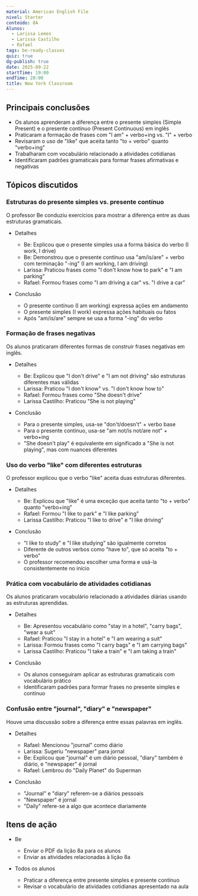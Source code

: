 ```yaml
---
material: American English File
nivel: Starter
conteúdo: 8A
Alunos:
  - Larissa Lemes
  - Larissa Castilho
  - Rafael
tags: be-ready-classes
quiz: true
dg-publish: true
date: 2025-09-22
startTime: 19:00
endTime: 20:00
title: New York Classroom
---
```

## Principais conclusões

- Os alunos aprenderam a diferença entre o presente simples (Simple Present) e o presente contínuo (Present Continuous) em inglês
- Praticaram a formação de frases com "I am" + verbo+ing vs. "I" + verbo
- Revisaram o uso de "like" que aceita tanto "to + verbo" quanto "verbo+ing"
- Trabalharam com vocabulário relacionado a atividades cotidianas
- Identificaram padrões gramaticais para formar frases afirmativas e negativas

## Tópicos discutidos

### Estruturas do presente simples vs. presente contínuo

O professor Be conduziu exercícios para mostrar a diferença entre as duas estruturas gramaticais.

- Detalhes
    
    - Be: Explicou que o presente simples usa a forma básica do verbo (I work, I drive)
    - Be: Demonstrou que o presente contínuo usa "am/is/are" + verbo com terminação "-ing" (I am working, I am driving)
    - Larissa: Praticou frases como "I don't know how to park" e "I am parking"
    - Rafael: Formou frases como "I am driving a car" vs. "I drive a car"
- Conclusão
    
    - O presente contínuo (I am working) expressa ações em andamento
    - O presente simples (I work) expressa ações habituais ou fatos
    - Após "am/is/are" sempre se usa a forma "-ing" do verbo

### Formação de frases negativas

Os alunos praticaram diferentes formas de construir frases negativas em inglês.

- Detalhes
    
    - Be: Explicou que "I don't drive" e "I am not driving" são estruturas diferentes mas válidas
    - Larissa: Praticou "I don't know" vs. "I don't know how to"
    - Rafael: Formou frases como "She doesn't drive"
    - Larissa Castilho: Praticou "She is not playing"
- Conclusão
    
    - Para o presente simples, usa-se "don't/doesn't" + verbo base
    - Para o presente contínuo, usa-se "am not/is not/are not" + verbo+ing
    - "She doesn't play" é equivalente em significado a "She is not playing", mas com nuances diferentes

### Uso do verbo "like" com diferentes estruturas

O professor explicou que o verbo "like" aceita duas estruturas diferentes.

- Detalhes
    
    - Be: Explicou que "like" é uma exceção que aceita tanto "to + verbo" quanto "verbo+ing"
    - Rafael: Formou "I like to park" e "I like parking"
    - Larissa Castilho: Praticou "I like to drive" e "I like driving"
- Conclusão
    
    - "I like to study" e "I like studying" são igualmente corretos
    - Diferente de outros verbos como "have to", que só aceita "to + verbo"
    - O professor recomendou escolher uma forma e usá-la consistentemente no início

### Prática com vocabulário de atividades cotidianas

Os alunos praticaram vocabulário relacionado a atividades diárias usando as estruturas aprendidas.

- Detalhes
    
    - Be: Apresentou vocabulário como "stay in a hotel", "carry bags", "wear a suit"
    - Rafael: Praticou "I stay in a hotel" e "I am wearing a suit"
    - Larissa: Formou frases como "I carry bags" e "I am carrying bags"
    - Larissa Castilho: Praticou "I take a train" e "I am taking a train"
- Conclusão
    
    - Os alunos conseguiram aplicar as estruturas gramaticais com vocabulário prático
    - Identificaram padrões para formar frases no presente simples e contínuo

### Confusão entre "journal", "diary" e "newspaper"

Houve uma discussão sobre a diferença entre essas palavras em inglês.

- Detalhes
    
    - Rafael: Mencionou "journal" como diário
    - Larissa: Sugeriu "newspaper" para jornal
    - Be: Explicou que "journal" é um diário pessoal, "diary" também é diário, e "newspaper" é jornal
    - Rafael: Lembrou do "Daily Planet" do Superman
- Conclusão
    
    - "Journal" e "diary" referem-se a diários pessoais
    - "Newspaper" é jornal
    - "Daily" refere-se a algo que acontece diariamente

## Itens de ação

- Be
    
    - Enviar o PDF da lição 8a para os alunos
    - Enviar as atividades relacionadas à lição 8a
- Todos os alunos
    
    - Praticar a diferença entre presente simples e presente contínuo
    - Revisar o vocabulário de atividades cotidianas apresentado na aula
